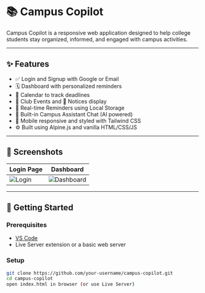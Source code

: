 # 📚 Campus Copilot

Campus Copilot is a responsive web application designed to help college students stay organized, informed, and engaged with campus activities.

---

## ✨ Features

- ✅ Login and Signup with Google or Email
- 🗓️ Dashboard with personalized reminders
- 📅 Calendar to track deadlines
- 🎉 Club Events and 📢 Notices display
- 🔔 Real-time Reminders using Local Storage
- 💬 Built-in Campus Assistant Chat (AI powered)
- 📱 Mobile responsive and styled with Tailwind CSS
- ⚙️ Built using Alpine.js and vanilla HTML/CSS/JS

---

## 📸 Screenshots

| Login Page | Dashboard |
|------------|-----------|
| ![Login](./screenshots/login.png) | ![Dashboard](./screenshots/dashboard.png) |



---

## 🚀 Getting Started

### Prerequisites

- [VS Code](https://code.visualstudio.com/)
- Live Server extension or a basic web server

### Setup

```bash
git clone https://github.com/your-username/campus-copilot.git
cd campus-copilot
open index.html in browser (or use Live Server)
